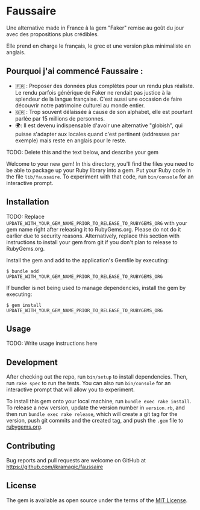 # Faussaire

Une alternative made in France à la gem "Faker" remise au goût du jour avec des propositions plus crédibles.

Elle prend en charge le français, le grec et une version plus minimaliste en anglais.

## Pourquoi j'ai commencé Faussaire :

- 🇫🇷 : Proposer des données plus complètes pour un rendu plus réaliste. Le rendu parfois générique de Faker ne rendait pas justice à la splendeur de la langue française. C'est aussi une occasion de faire découvrir notre patrimoine culturel au monde entier.
- 🇬🇷 : Trop souvent délaissée à cause de son alphabet, elle est pourtant parlée par 15 millions de personnes.
- 🌍: Il est devenu indispensable d'avoir une alternative "globish", qui puisse s'adapter aux locales quand c'est pertinent (addresses par exemple) mais reste en anglais pour le reste.

TODO: Delete this and the text below, and describe your gem

Welcome to your new gem! In this directory, you'll find the files you need to be able to package up your Ruby library into a gem. Put your Ruby code in the file `lib/faussaire`. To experiment with that code, run `bin/console` for an interactive prompt.

## Installation

TODO: Replace `UPDATE_WITH_YOUR_GEM_NAME_PRIOR_TO_RELEASE_TO_RUBYGEMS_ORG` with your gem name right after releasing it to RubyGems.org. Please do not do it earlier due to security reasons. Alternatively, replace this section with instructions to install your gem from git if you don't plan to release to RubyGems.org.

Install the gem and add to the application's Gemfile by executing:

    $ bundle add UPDATE_WITH_YOUR_GEM_NAME_PRIOR_TO_RELEASE_TO_RUBYGEMS_ORG

If bundler is not being used to manage dependencies, install the gem by executing:

    $ gem install UPDATE_WITH_YOUR_GEM_NAME_PRIOR_TO_RELEASE_TO_RUBYGEMS_ORG

## Usage

TODO: Write usage instructions here

## Development

After checking out the repo, run `bin/setup` to install dependencies. Then, run `rake spec` to run the tests. You can also run `bin/console` for an interactive prompt that will allow you to experiment.

To install this gem onto your local machine, run `bundle exec rake install`. To release a new version, update the version number in `version.rb`, and then run `bundle exec rake release`, which will create a git tag for the version, push git commits and the created tag, and push the `.gem` file to [rubygems.org](https://rubygems.org).

## Contributing

Bug reports and pull requests are welcome on GitHub at https://github.com/ikramagic/faussaire

## License

The gem is available as open source under the terms of the [MIT License](https://opensource.org/licenses/MIT).
